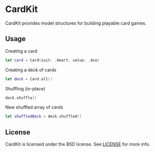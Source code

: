 # CardKit

CardKit provides model structures for building playable card games.

## Usage

Creating a card

```swift
let card = Card(suit: .Heart, value: .Ace)
```

Creating a deck of cards

```swift
let deck = Card.all()
```

Shuffling (in-place)

```swift
deck.shuffle()
```

New shuffled array of cards

```swift
let shuffledDeck = deck.shuffled()
```

## License

CardKit is licensed under the BSD license. See [LICENSE](LICENSE) for more
info.
